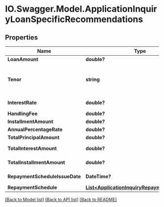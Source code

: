 # IO.Swagger.Model.ApplicationInquiryLoanSpecificRecommendations
## Properties

Name | Type | Description | Notes
------------ | ------------- | ------------- | -------------
**LoanAmount** | **double?** | Recommended loan amount. | [optional] 
**Tenor** | **string** | Tenor for the loan repayment.This is a reference data field. Please use /v1/apac/utilities/referenceData/{tenor} resource to get valid values of this field with descriptions. | [optional] 
**InterestRate** | **double?** | The rate of interest applicable for the product | [optional] 
**HandlingFee** | **double?** | One-time processing fee. | [optional] 
**InstallmentAmount** | **double?** | Instalment amount to be paid. | [optional] 
**AnnualPercentageRate** | **double?** | Applicable Annual Percentage Rate | [optional] 
**TotalPrincipalAmount** | **double?** | Total principal to be paid by customer | [optional] 
**TotalInterestAmount** | **double?** | Total interest amount to be paid by applicant. | [optional] 
**TotalInstallmentAmount** | **double?** | Total instalment amount to be paid by customer | [optional] 
**RepaymentScheduleIssueDate** | **DateTime?** | Repayment schedule start date in ISO 8601 date format YYYY-MM-DD | [optional] 
**RepaymentSchedule** | [**List&lt;ApplicationInquiryRepaymentSchedule&gt;**](ApplicationInquiryRepaymentSchedule.md) |  | [optional] 

[[Back to Model list]](../README.md#documentation-for-models) [[Back to API list]](../README.md#documentation-for-api-endpoints) [[Back to README]](../README.md)

